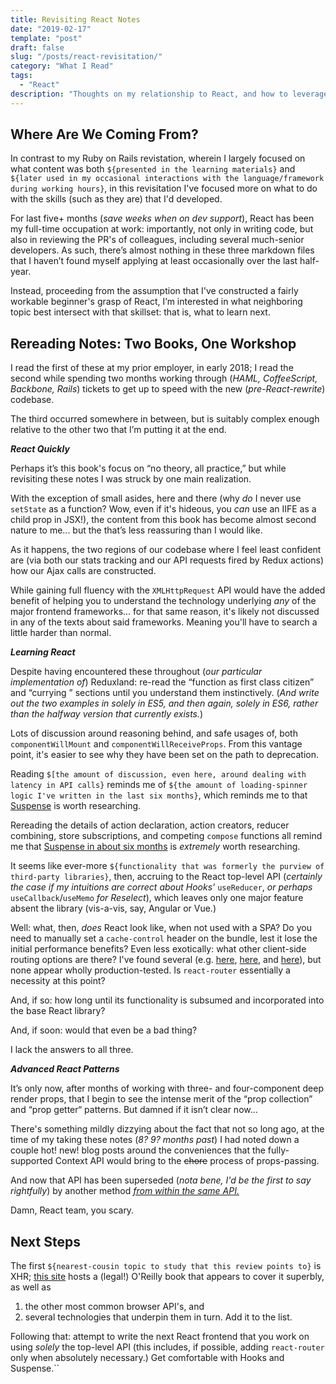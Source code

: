 ```yaml
---
title: Revisiting React Notes
date: "2019-02-17"
template: "post"
draft: false
slug: "/posts/react-revisitation/"
category: "What I Read"
tags:
  - "React"
description: "Thoughts on my relationship to React, and how to leverage that relationship for future learning."
---
```


## Where Are We Coming From?

In contrast to my Ruby on Rails revistation, wherein I largely focused on what content was both `${presented in the learning materials}` and `${later used in my occasional interactions with the language/framework during working hours}`, in this revisitation I've focused more on what to do with the skills (such as they are) that I'd developed. 

For last five+ months (_save weeks when on dev support_), React has been my full-time occupation at work: importantly, not only in writing code, but also in reviewing the PR's of colleagues, including several much-senior developers. As such, there’s almost nothing in these three markdown files that I haven’t found myself applying at least occasionally over the last half-year. 

Instead, proceeding from the assumption that I've constructed a fairly workable beginner's grasp of React, I’m interested in what neighboring topic best intersect with that skillset: that is, what to learn next.

## Rereading Notes: Two Books, One Workshop

I read the first of these at my prior employer, in early 2018; I read the second while spending two months working through (_HAML, CoffeeScript, Backbone, Rails_) tickets to get up to speed with the new (_pre-React-rewrite_) codebase. 

The third occurred somewhere in between, but is suitably complex enough relative to the other two that I’m putting it at the end.

**_React Quickly_** 

Perhaps it’s this book's focus on “no theory, all practice,” but while revisiting these notes I was struck by one main realization.

With the exception of small asides, here and there (why _do_ I never use `setState` as a function? Wow, even if it's hideous, you _can_ use an IIFE as a child prop in JSX!), the content from this book has become almost second nature to me... but the that’s less reassuring than I would like. 

As it happens, the two regions of our codebase where I feel least confident are (via both our stats tracking and our API requests fired by Redux actions) how our Ajax calls are constructed. 

While gaining full fluency with the `XMLHttpRequest` API would have the added benefit of helping you to understand the technology underlying _any_ of the major frontend frameworks... for that same reason, it's likely not discussed in any of the texts about said frameworks. Meaning you'll have to search a little harder than normal.

**_Learning React_** 

Despite having encountered these throughout (_our particular implementation of_) Reduxland: re-read the “function as first class citizen” and “currying ” sections until you understand them instinctively. (_And write out the two examples in solely in ES5, and then again, solely in ES6, rather than the halfway version that currently exists._)

Lots of discussion around reasoning behind, and safe usages of, both `componentWillMount` and `componentWillReceiveProps`. From this vantage point, it's easier to see why they have been set on the path to deprecation.

Reading `$[the amount of discussion, even here, around dealing with latency in API calls}` reminds me of `${the amount of loading-spinner logic I've written in the last six months}`, which reminds me to that [Suspense](https://reactjs.org/docs/react-api.html#reactsuspense) is worth researching.

Rereading the details of action declaration, action creators, reducer combining, store subscriptions, and competing `compose` functions all remind me that [Suspense in about six months](https://reactjs.org/blog/2018/11/27/react-16-roadmap.html#react-16x-mid-2019-the-one-with-suspense-for-data-fetching) is _extremely_ worth researching.

It seems like ever-more `${functionality that was formerly the purview of third-party libraries}`, then, accruing to the  React top-level API (_certainly the case if my intuitions are correct about Hooks'_ `useReducer`, _or perhaps_ `useCallback`/`useMemo` _for Reselect_), which leaves only one major feature absent the library (vis-a-vis, say, Angular or Vue.)

Well: what, then, _does_ React look like, when not used with a SPA? Do you need to manually set a `cache-control` header on the bundle, lest it lose the initial performance benefits? Even less exotically: what other client-side routing options are there? I've found several (e.g. [here](https://medium.freecodecamp.org/you-might-not-need-react-router-38673620f3d), [here](http://jamesknelson.com/routing-with-raw-react/), and [here](https://medium.com/@daveford/react-router-alternative-switch-acd7961f08db)), but none appear wholly production-tested. Is `react-router` essentially a necessity at this point? 

And, if so: how long until its functionality is subsumed and incorporated into the base React library? 

And, if soon: would that even be a bad thing?

I lack the answers to all three. 

**_Advanced React Patterns_** 

It’s only now, after months of working with three- and four-component deep render props, that I begin to see the intense merit of the “prop collection” and “prop getter“ patterns. But damned if it isn’t clear now...

There's something mildly dizzying about the fact that not so long ago, at the time of my taking these notes (_8? 9? months past_) I had noted down a couple hot! new! blog posts around the conveniences that the fully-supported Context API would bring to the ~~chore~~ process of props-passing.

And now that API has been superseded (_nota bene, I'd be the first to say rightfully_) by another method [_from within the same API._](https://frontarm.com/james-k-nelson/usecontext-react-hook/)

Damn, React team, you scary.

## Next Steps

The first `${nearest-cousin topic to study that this review points to}` is XHR; [this site](https://hpbn.co/xmlhttprequest/) hosts a (legal!) O'Reilly book that appears to cover it superbly, as well as 
1. the other most common browser API's, and 
1. several technologies that underpin them in turn. Add it to the list.

Following that: attempt to write the next React frontend that you work on using _solely_ the top-level API (this includes, if possible, adding `react-router` only when absolutely necessary.) Get comfortable with Hooks and Suspense.``
